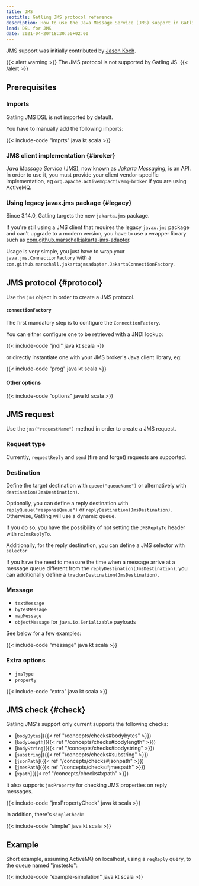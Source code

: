 ```yaml
---
title: JMS
seotitle: Gatling JMS protocol reference
description: How to use the Java Message Service (JMS) support in Gatling to connect to a broker and perform checks against inbound messages.
lead: DSL for JMS
date: 2021-04-20T18:30:56+02:00
---
```


JMS support was initially contributed by [Jason Koch](https://github.com/jasonk000).

{{< alert warning >}}
The JMS protocol is not supported by Gatling JS.
{{< /alert >}}

## Prerequisites

### Imports

Gatling JMS DSL is not imported by default.

You have to manually add the following imports:

{{< include-code "imprts" java kt scala >}}

### JMS client implementation {#broker}

*Java Message Service* (JMS), now known as *Jakarta Messaging*, is an API.
In order to use it, you must provide your client vendor-specific implementation, eg `org.apache.activemq:activemq-broker` if you are using ActiveMQ.

### Using legacy javax.jms package {#legacy}

Since 3.14.0, Gatling targets the new `jakarta.jms` package.

If you're still using a JMS client that requires the legacy `javax.jms` package and can't upgrade to a modern version, you have to use a wrapper library such as [com.github.marschall:jakarta-jms-adapter](https://github.com/marschall/jakarta-jms-adapter).

Usage is very simple, you just have to wrap your `java.jms.ConnectionFactory` with a `com.github.marschall.jakartajmsadapter.JakartaConnectionFactory`.

## JMS protocol {#protocol}

Use the `jms` object in order to create a JMS protocol.

#### `connectionFactory`

The first mandatory step is to configure the `ConnectionFactory`.

You can either configure one to be retrieved with a JNDI lookup:

{{< include-code "jndi" java kt scala >}}

or directly instantiate one with your JMS broker's Java client library, eg:

{{< include-code "prog" java kt scala >}}

#### Other options

{{< include-code "options" java kt scala >}}

## JMS request

Use the `jms("requestName")` method in order to create a JMS request.

### Request type

Currently, `requestReply` and `send` (fire and forget) requests are supported.

### Destination

Define the target destination with `queue("queueName")` or alternatively with `destination(JmsDestination)`.

Optionally, you can define a reply destination with `replyQueue("responseQueue")` or `replyDestination(JmsDestination)`. Otherwise, Gatling will use a dynamic queue.

If you do so, you have the possibility of not setting the `JMSReplyTo` header with `noJmsReplyTo`.

Additionally, for the reply destination, you can define a JMS selector with `selector`

If you have the need to measure the time when a message arrive at a message queue different from the `replyDestination(JmsDestination)`,
you can additionally define a `trackerDestination(JmsDestination)`.

### Message

* `textMessage`
* `bytesMessage`
* `mapMessage`
* `objectMessage` for `java.io.Serializable` payloads

See below for a few examples:

{{< include-code "message" java kt scala >}}

### Extra options

* `jmsType`
* `property`

{{< include-code "extra" java kt scala >}}

## JMS check {#check}

Gatling JMS's support only current supports the following checks:
* [`bodyBytes`]({{< ref "/concepts/checks#bodybytes" >}})
* [`bodyLength`]({{< ref "/concepts/checks#bodylength" >}})
* [`bodyString`]({{< ref "/concepts/checks#bodystring" >}})
* [`substring`]({{< ref "/concepts/checks#substring" >}})
* [`jsonPath`]({{< ref "/concepts/checks#jsonpath" >}})
* [`jmesPath`]({{< ref "/concepts/checks#jmespath" >}})
* [`xpath`]({{< ref "/concepts/checks#xpath" >}})

It also supports `jmsProperty` for checking JMS properties on reply messages.

{{< include-code "jmsPropertyCheck" java kt scala >}}

In addition, there's `simpleCheck`:

{{< include-code "simple" java kt scala >}}

## Example

Short example, assuming ActiveMQ on localhost, using a `reqReply` query, to the queue named "jmstestq":

{{< include-code "example-simulation" java kt scala >}}
